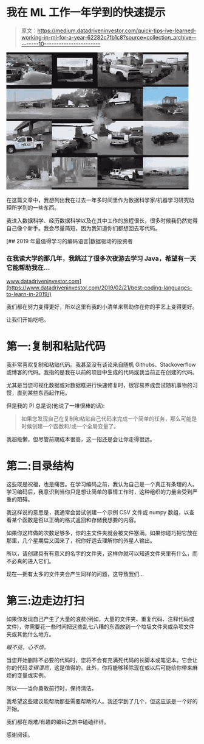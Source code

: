 # 我在 ML 工作一年学到的快速提示

> 原文：<https://medium.datadriveninvestor.com/quick-tips-ive-learned-working-in-ml-for-a-year-62282c7fb1c8?source=collection_archive---------10----------------------->

![](img/872f54f6b2316c513ec26bd5cf870591.png)

在这篇文章中，我想列出我在过去一年多时间里作为数据科学家/机器学习研究助理所学到的一些东西。

我进入数据科学、经历数据科学以及在其中工作的旅程很长，很多时候我仍然觉得自己像个新手。我会尽量简短，因为我知道你们都想回去写代码。

[](https://www.datadriveninvestor.com/2019/02/21/best-coding-languages-to-learn-in-2019/) [## 2019 年最值得学习的编码语言|数据驱动的投资者

### 在我读大学的那几年，我跳过了很多次夜游去学习 Java，希望有一天它能帮助我在…

www.datadriveninvestor.com](https://www.datadriveninvestor.com/2019/02/21/best-coding-languages-to-learn-in-2019/) 

我们都在努力变得更好，所以这里有我的小清单来帮助你在你的手艺上变得更好。

让我们开始吃吧。

# 第一:复制和粘贴代码

我非常喜欢复制和粘贴代码。我甚至没有谈论来自随机 Githubs、Stackoverflow 或博客的代码。我指的是我在以前的项目中生成的代码或我当前正在创建的代码。

尤其是当您可视化数据或对数据框进行快速修复时，很容易养成尝试随机事物的习惯，直到某些东西起作用。

但是我的 PI 总是说(他说了一堆很棒的话):

> 如果您发现自己在复制和粘贴自己代码来完成一个简单的任务，那么可能是时候创建一个函数和/或一个全局变量了。

我超级懒，但尽管前期成本很高，这一招还是会让你走得很远。

# 第二:目录结构

这些既是祝福，也是痛苦。在学习编码之前，我认为自己是一个真正有条理的人。学习编码后，我意识到当你只是想让简单的事情工作时，这种组织的力量会受到严重的阻碍。

我这样说的意思是，我通常会尝试创建一个示例 CSV 文件或 numpy 数组，以查看某个函数是否以正确的格式返回和存储我想要的内容。

如果你这样做的次数足够多，你的主文件夹就会被文件塞满。如果你碰巧把它放在那里，几个星期后又回来了，祝你好运去理解你的外星人输出。

所以，请创建具有有意义的名字的文件夹，这样你就可以知道文件夹里有什么，而不必真的进入它们。

现在—拥有太多的文件夹会产生同样的问题，这导致我们…

# 第三:边走边打扫

如果你发现自己产生了大量的浪费(例如，大量的文件夹、重复代码、注释代码或文件)，你需要花一些时间把这些乱七八糟的东西放到一个垃圾文件夹或杂项文件夹或其他什么地方。

*眼不见，心不烦。*

当您开始删除不必要的代码时，您将不会有充满死代码的长脚本或笔记本。它会让你的代码*变得漂亮*，这是值得的。此外，你将能够移除现在或以后可能给你带来麻烦的变量或实例。

所以——当你勇敢前行时，保持清洁。

我希望这些建议能帮助那些需要帮助的人。我还学到了几个，但这应该是一个好的开始。

我们都在艰难/有趣的编码之旅中磕磕绊绊。

感谢阅读。